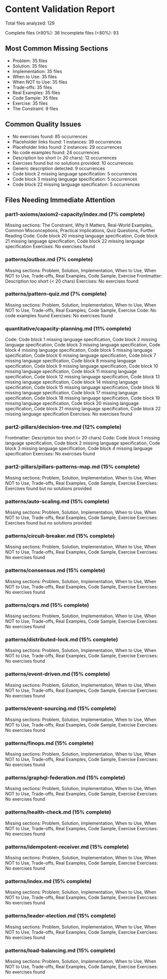 # Content Validation Report

Total files analyzed: 129

Complete files (≥80%): 36
Incomplete files (<80%): 93

## Most Common Missing Sections

- Problem: 35 files
- Solution: 35 files
- Implementation: 35 files
- When to Use: 35 files
- When NOT to Use: 35 files
- Trade-offs: 35 files
- Real Examples: 35 files
- Code Sample: 35 files
- Exercise: 35 files
- The Constraint: 9 files

## Common Quality Issues

- No exercises found: 85 occurrences
- Placeholder links found: 1 instances: 39 occurrences
- Placeholder links found: 2 instances: 29 occurrences
- No code examples found: 24 occurrences
- Description too short (< 20 chars): 12 occurrences
- Exercises found but no solutions provided: 10 occurrences
- Generic description detected: 9 occurrences
- Code block 2 missing language specification: 5 occurrences
- Code block 3 missing language specification: 5 occurrences
- Code block 22 missing language specification: 5 occurrences

## Files Needing Immediate Attention


### part1-axioms/axiom2-capacity/index.md (7% complete)
Missing sections: The Constraint, Why It Matters, Real-World Examples, Common Misconceptions, Practical Implications, Quiz Questions, Further Reading
Code: Code block 20 missing language specification, Code block 21 missing language specification, Code block 22 missing language specification
Exercises: No exercises found

### patterns/outbox.md (7% complete)
Missing sections: Problem, Solution, Implementation, When to Use, When NOT to Use, Trade-offs, Real Examples, Code Sample, Exercise
Frontmatter: Description too short (< 20 chars)
Exercises: No exercises found

### patterns/pattern-quiz.md (7% complete)
Missing sections: Problem, Solution, Implementation, When to Use, When NOT to Use, Trade-offs, Real Examples, Code Sample, Exercise
Code: No code examples found
Exercises: No exercises found

### quantitative/capacity-planning.md (11% complete)
Code: Code block 1 missing language specification, Code block 2 missing language specification, Code block 3 missing language specification, Code block 4 missing language specification, Code block 5 missing language specification, Code block 6 missing language specification, Code block 7 missing language specification, Code block 8 missing language specification, Code block 9 missing language specification, Code block 10 missing language specification, Code block 11 missing language specification, Code block 12 missing language specification, Code block 13 missing language specification, Code block 14 missing language specification, Code block 15 missing language specification, Code block 16 missing language specification, Code block 17 missing language specification, Code block 18 missing language specification, Code block 19 missing language specification, Code block 20 missing language specification, Code block 21 missing language specification, Code block 22 missing language specification
Exercises: No exercises found

### part2-pillars/decision-tree.md (12% complete)
Frontmatter: Description too short (< 20 chars)
Code: Code block 1 missing language specification, Code block 2 missing language specification, Code block 3 missing language specification, Code block 4 missing language specification
Exercises: No exercises found

### part2-pillars/pillars-patterns-map.md (15% complete)
Missing sections: Problem, Solution, Implementation, When to Use, When NOT to Use, Trade-offs, Real Examples, Code Sample, Exercise
Exercises: Exercises found but no solutions provided

### patterns/auto-scaling.md (15% complete)
Missing sections: Problem, Solution, Implementation, When to Use, When NOT to Use, Trade-offs, Real Examples, Code Sample, Exercise
Exercises: Exercises found but no solutions provided

### patterns/circuit-breaker.md (15% complete)
Missing sections: Problem, Solution, Implementation, When to Use, When NOT to Use, Trade-offs, Real Examples, Code Sample, Exercise
Exercises: No exercises found

### patterns/consensus.md (15% complete)
Missing sections: Problem, Solution, Implementation, When to Use, When NOT to Use, Trade-offs, Real Examples, Code Sample, Exercise
Exercises: No exercises found

### patterns/cqrs.md (15% complete)
Missing sections: Problem, Solution, Implementation, When to Use, When NOT to Use, Trade-offs, Real Examples, Code Sample, Exercise
Exercises: No exercises found

### patterns/distributed-lock.md (15% complete)
Missing sections: Problem, Solution, Implementation, When to Use, When NOT to Use, Trade-offs, Real Examples, Code Sample, Exercise
Exercises: No exercises found

### patterns/event-driven.md (15% complete)
Missing sections: Problem, Solution, Implementation, When to Use, When NOT to Use, Trade-offs, Real Examples, Code Sample, Exercise
Exercises: No exercises found

### patterns/event-sourcing.md (15% complete)
Missing sections: Problem, Solution, Implementation, When to Use, When NOT to Use, Trade-offs, Real Examples, Code Sample, Exercise
Exercises: No exercises found

### patterns/finops.md (15% complete)
Missing sections: Problem, Solution, Implementation, When to Use, When NOT to Use, Trade-offs, Real Examples, Code Sample, Exercise
Exercises: No exercises found

### patterns/graphql-federation.md (15% complete)
Missing sections: Problem, Solution, Implementation, When to Use, When NOT to Use, Trade-offs, Real Examples, Code Sample, Exercise
Exercises: No exercises found

### patterns/health-check.md (15% complete)
Missing sections: Problem, Solution, Implementation, When to Use, When NOT to Use, Trade-offs, Real Examples, Code Sample, Exercise
Exercises: No exercises found

### patterns/idempotent-receiver.md (15% complete)
Missing sections: Problem, Solution, Implementation, When to Use, When NOT to Use, Trade-offs, Real Examples, Code Sample, Exercise
Exercises: No exercises found

### patterns/index.md (15% complete)
Missing sections: Problem, Solution, Implementation, When to Use, When NOT to Use, Trade-offs, Real Examples, Code Sample, Exercise
Exercises: No exercises found

### patterns/leader-election.md (15% complete)
Missing sections: Problem, Solution, Implementation, When to Use, When NOT to Use, Trade-offs, Real Examples, Code Sample, Exercise
Exercises: No exercises found

### patterns/load-balancing.md (15% complete)
Missing sections: Problem, Solution, Implementation, When to Use, When NOT to Use, Trade-offs, Real Examples, Code Sample, Exercise
Exercises: No exercises found